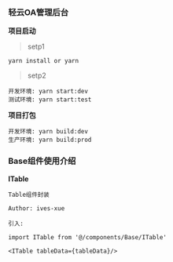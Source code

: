 ### 轻云OA管理后台

**项目启动**

>setp1 
```
yarn install or yarn
```

>setp2
```
开发环境: yarn start:dev
测试环境: yarn start:test
```

**项目打包**
```
开发环境: yarn build:dev
生产环境: yarn build:prod
```

### Base组件使用介绍

**ITable**
```
Table组件封装

Author: ives-xue

引入: 

import ITable from '@/components/Base/ITable'

<ITable tableData={tableData}/>

```